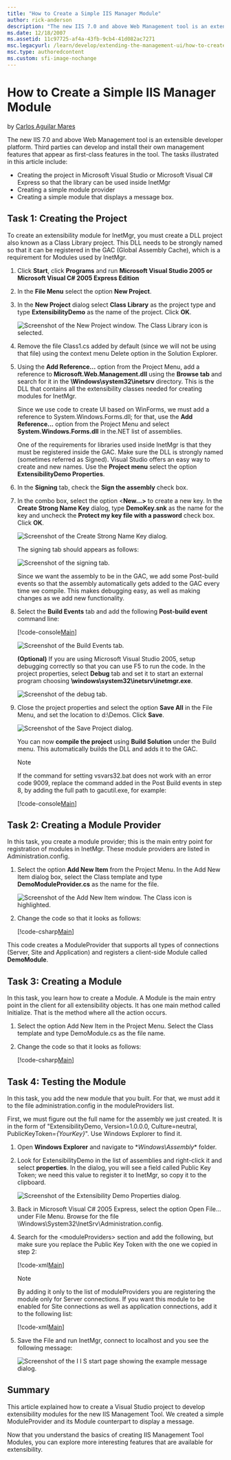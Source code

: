 ```yaml
---
title: "How to Create a Simple IIS Manager Module"
author: rick-anderson
description: "The new IIS 7.0 and above Web Management tool is an extensible developer platform. Third parties can develop and install their own management features that a..."
ms.date: 12/18/2007
ms.assetid: 11c97725-af4a-43fb-9cb4-41d082ac7271
msc.legacyurl: /learn/develop/extending-the-management-ui/how-to-create-a-simple-iis-manager-module
msc.type: authoredcontent
ms.custom: sfi-image-nochange
---
```

# How to Create a Simple IIS Manager Module

by [Carlos Aguilar Mares](https://twitter.com/CarlosAguilarM)

The new IIS 7.0 and above Web Management tool is an extensible developer platform. Third parties can develop and install their own management features that appear as first-class features in the tool. The tasks illustrated in this article include:

- Creating the project in Microsoft Visual Studio or Microsoft Visual C# Express so that the library can be used inside InetMgr
- Creating a simple module provider
- Creating a simple module that displays a message box.

## Task 1: Creating the Project

To create an extensibility module for InetMgr, you must create a DLL project also known as a Class Library project. This DLL needs to be strongly named so that it can be registered in the GAC (Global Assembly Cache), which is a requirement for Modules used by InetMgr.

1. Click **Start**, click **Programs** and run **Microsoft Visual Studio 2005 or Microsoft Visual C# 2005 Express Edition**

2. In the **File Menu** select the option **New Project**.

3. In the **New Project** dialog select **Class Library** as the project type and type **ExtensibilityDemo** as the name of the project. Click **OK**.

    ![Screenshot of the New Project window. The Class Library icon is selected.](how-to-create-a-simple-iis-manager-module/_static/image1.jpg)

4. Remove the file Class1.cs added by default (since we will not be using that file) using the context menu Delete option in the Solution Explorer.

5. Using the **Add Reference...** option from the Project Menu, add a reference to **Microsoft.Web.Management.dll** using the **Browse tab** and search for it in the **\Windows\system32\inetsrv** directory. This is the DLL that contains all the extensibility classes needed for creating modules for InetMgr.

   Since we use code to create UI based on WinForms, we must add a reference to System.Windows.Forms.dll; for that, use the **Add Reference...** option from the Project Menu and select **System.Windows.Forms.dll** in the.NET list of assemblies.

   One of the requirements for libraries used inside InetMgr is that they must be registered inside the GAC. Make sure the DLL is strongly named (sometimes referred as Signed). Visual Studio offers an easy way to create and new names. Use the **Project menu** select the option **ExtensibilityDemo Properties**.

6. In the **Signing** tab, check the **Sign the assembly** check box.

7. In the combo box, select the option &lt;**New…&gt;** to create a new key. In the **Create Strong Name Key** dialog, type **DemoKey.snk** as the name for the key and uncheck the **Protect my key file with a password** check box. Click **OK**.

    ![Screenshot of the Create Strong Name Key dialog.](how-to-create-a-simple-iis-manager-module/_static/image5.jpg)

    The signing tab should appears as follows:

    ![Screenshot of the signing tab.](how-to-create-a-simple-iis-manager-module/_static/image9.jpg)

    Since we want the assembly to be in the GAC, we add some Post-build events so that the assembly automatically gets added to the GAC every time we compile. This makes debugging easy, as well as making changes as we add new functionality.

8. Select the **Build Events** tab and add the following **Post-build event** command line:

    [!code-console[Main](how-to-create-a-simple-iis-manager-module/samples/sample1.cmd)]

    ![Screenshot of the Build Events tab.](how-to-create-a-simple-iis-manager-module/_static/image13.jpg)

    **(Optional)** If you are using Microsoft Visual Studio 2005, setup debugging correctly so that you can use F5 to run the code. In the project properties, select **Debug** tab and set it to start an external program choosing **\windows\system32\inetsrv\inetmgr.exe**.

    ![Screenshot of the debug tab.](how-to-create-a-simple-iis-manager-module/_static/image17.jpg)

9. Close the project properties and select the option **Save All** in the File Menu, and set the location to d:\Demos. Click **Save**.

    ![Screenshot of the Save Project dialog.](how-to-create-a-simple-iis-manager-module/_static/image21.jpg)

    You can now **compile the project** using **Build Solution** under the Build menu. This automatically builds the DLL and adds it to the GAC.

    > [!NOTE]
    > If the command for setting vsvars32.bat does not work with an error code 9009, replace the command added in the Post Build events in step 8, by adding the full path to gacutil.exe, for example:

    [!code-console[Main](how-to-create-a-simple-iis-manager-module/samples/sample2.cmd)]

## Task 2: Creating a Module Provider

In this task, you create a module provider; this is the main entry point for registration of modules in InetMgr. These module providers are listed in Administration.config.

1. Select the option **Add New Item** from the Project Menu. In the Add New Item dialog box, select the Class template and type **DemoModuleProvider.cs** as the name for the file.

    ![Screenshot of the Add New Item window. The Class icon is highlighted.](how-to-create-a-simple-iis-manager-module/_static/image25.jpg)

2. Change the code so that it looks as follows:

    [!code-csharp[Main](how-to-create-a-simple-iis-manager-module/samples/sample3.cs)]

This code creates a ModuleProvider that supports all types of connections (Server, Site and Application) and registers a client-side Module called **DemoModule**.

## Task 3: Creating a Module

In this task, you learn how to create a Module. A Module is the main entry point in the client for all extensibility objects. It has one main method called Initialize. That is the method where all the action occurs.

1. Select the option Add New Item in the Project Menu. Select the Class template and type DemoModule.cs as the file name.

2. Change the code so that it looks as follows:

    [!code-csharp[Main](how-to-create-a-simple-iis-manager-module/samples/sample4.cs)]

## Task 4: Testing the Module

In this task, you add the new module that you built. For that, we must add it to the file administration.config in the moduleProviders list.

First, we must figure out the full name for the assembly we just created. It is in the form of "ExtensibilityDemo, Version=1.0.0.0, Culture=neutral, PublicKeyToken=*{YourKey}*". Use Windows Explorer to find it.

1. Open **Windows Explorer** and navigate to \**Windows\Assembly** folder.

2. Look for ExtensibilityDemo in the list of assemblies and right-click it and select **properties**. In the dialog, you will see a field called Public Key Token; we need this value to register it to InetMgr, so copy it to the clipboard.

    ![Screenshot of the Extensibility Demo Properties dialog.](how-to-create-a-simple-iis-manager-module/_static/image29.jpg)

3. Back in Microsoft Visual C# 2005 Express, select the option Open File… under File Menu. Browse for the file \Windows\System32\InetSrv\Administration.config.

4. Search for the &lt;moduleProviders&gt; section and add the following, but make sure you replace the Public Key Token with the one we copied in step 2:

    [!code-xml[Main](how-to-create-a-simple-iis-manager-module/samples/sample5.xml)]

    > [!NOTE]
    > By adding it only to the list of moduleProviders you are registering the module only for Server connections. If you want this module to be enabled for Site connections as well as application connections, add it to the following list:

    [!code-xml[Main](how-to-create-a-simple-iis-manager-module/samples/sample6.xml)]

5. Save the File and run InetMgr, connect to localhost and you see the following message:

    ![Screenshot of the I I S start page showing the example message dialog.](how-to-create-a-simple-iis-manager-module/_static/image35.jpg)

## Summary

This article explained how to create a Visual Studio project to develop extensibility modules for the new IIS Management Tool. We created a simple ModuleProvider and its Module counterpart to display a message.

Now that you understand the basics of creating IIS Management Tool Modules, you can explore more interesting features that are available for extensibility.
